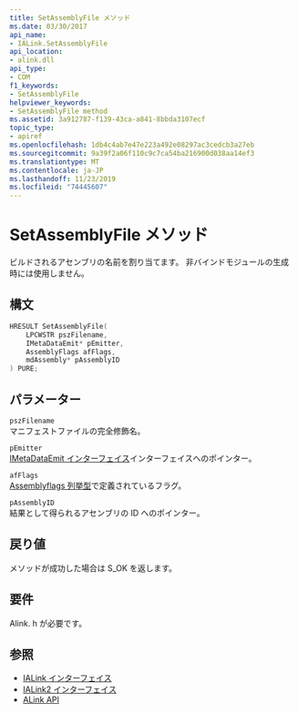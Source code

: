```yaml
---
title: SetAssemblyFile メソッド
ms.date: 03/30/2017
api_name:
- IALink.SetAssemblyFile
api_location:
- alink.dll
api_type:
- COM
f1_keywords:
- SetAssemblyFile
helpviewer_keywords:
- SetAssemblyFile method
ms.assetid: 3a912787-f139-43ca-a841-8bbda3107ecf
topic_type:
- apiref
ms.openlocfilehash: 1db4c4ab7e47e223a492e08297ac3cedcb3a27eb
ms.sourcegitcommit: 9a39f2a06f110c9c7ca54ba216900d038aa14ef3
ms.translationtype: MT
ms.contentlocale: ja-JP
ms.lasthandoff: 11/23/2019
ms.locfileid: "74445607"
---
```

# <a name="setassemblyfile-method"></a>SetAssemblyFile メソッド
ビルドされるアセンブリの名前を割り当てます。 非バインドモジュールの生成時には使用しません。  
  
## <a name="syntax"></a>構文  
  
```cpp  
HRESULT SetAssemblyFile(  
    LPCWSTR pszFilename,  
    IMetaDataEmit* pEmitter,  
    AssemblyFlags afFlags,  
    mdAssembly* pAssemblyID  
) PURE;  
```  
  
## <a name="parameters"></a>パラメーター  
 `pszFilename`  
 マニフェストファイルの完全修飾名。  
  
 `pEmitter`  
 [IMetaDataEmit インターフェイス](../metadata/imetadataemit-interface.md)インターフェイスへのポインター。  
  
 `afFlags`  
 [Assemblyflags 列挙型](../metadata/assemblyflags-enumeration.md)で定義されているフラグ。  
  
 `pAssemblyID`  
 結果として得られるアセンブリの ID へのポインター。  
  
## <a name="return-value"></a>戻り値  
 メソッドが成功した場合は S_OK を返します。  
  
## <a name="requirements"></a>要件  
 Alink. h が必要です。  
  
## <a name="see-also"></a>参照

- [IALink インターフェイス](ialink-interface.md)
- [IALink2 インターフェイス](ialink2-interface.md)
- [ALink API](index.md)
